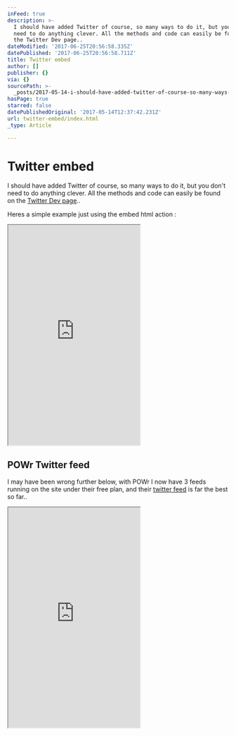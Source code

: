 ```yaml
---
inFeed: true
description: >-
  I should have added Twitter of course, so many ways to do it, but you don’t
  need to do anything clever. All the methods and code can easily be found on
  the Twitter Dev page..
dateModified: '2017-06-25T20:56:58.335Z'
datePublished: '2017-06-25T20:56:58.711Z'
title: Twitter embed
author: []
publisher: {}
via: {}
sourcePath: >-
  _posts/2017-05-14-i-should-have-added-twitter-of-course-so-many-ways-to-do-it.md
hasPage: true
starred: false
datePublishedOriginal: '2017-05-14T12:37:42.231Z'
url: twitter-embed/index.html
_type: Article

---
```

# Twitter embed

I should have added Twitter of course, so many ways to do it, but you don't need to do anything clever. All the methods and code can easily be found on the [Twitter Dev page][0]..

Heres a simple example just using the embed html action :

<iframe src="https://the-grid.github.io/ed-userhtml/?g=eJxNzEsOwjAMRdGtWJ43niKUZAVswnJdGtSf4ocqdo8QDBhf3ZOVbNGIwjgb4H1AW31pmzPN3afCM3DEVeTXk-2rNB3duN4UHiCc7oiUsmilHNbbAdJ4bUbRrbDIsSimva_pHznbeP98j2CyWXs4Cj8xDReuWb5MfQMBzDjk" height="500" style=""></iframe>

## POWr Twitter feed

I may have been wrong further below, with POWr I now have 3 feeds running on the site under their free plan, and their [twitter feed][1] is far the best so far..

<iframe src="https://the-grid.github.io/ed-userhtml/?g=eJwlzEEOwiAQQNG9p5jMnmJJqWkCXMU0MEYMWgKTYm_fVld_9b6pvsTMUIu3KGVrrctLK11c5K-vikBfpvKZk-Atk8UnvxM6I__SwQVMiCv4NNdq8VSCW-TDiAdRQIjB4qiVUldF936Yhtuo-0mfjwO6HbI_Krs" height="500" style=""></iframe>



[0]: https://dev.twitter.com/web/embedded-timelines
[1]: https://www.powr.io/plugins/twitter-feed/standalone?id=9782978&